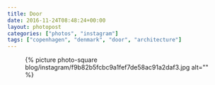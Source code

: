 ```yaml
---
title: Door
date: 2016-11-24T08:48:24+00:00
layout: photopost
categories: ["photos", "instagram"]
tags: ["copenhagen", "denmark", "door", "architecture"]
---
```


<figure class="photo photo--square">
  {% picture photo-square blog/instagram/f9b82b5fcbc9a1fef7de58ac91a2daf3.jpg alt="" %}
</figure>


